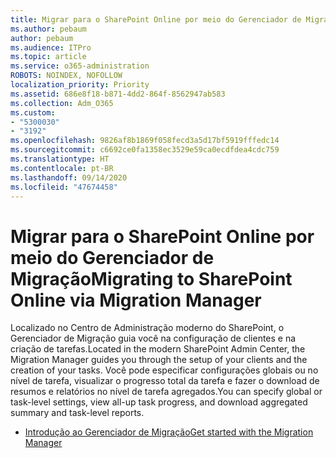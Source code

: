 ```yaml
---
title: Migrar para o SharePoint Online por meio do Gerenciador de Migração
ms.author: pebaum
author: pebaum
ms.audience: ITPro
ms.topic: article
ms.service: o365-administration
ROBOTS: NOINDEX, NOFOLLOW
localization_priority: Priority
ms.assetid: 686e8f18-b871-4dd2-864f-8562947ab583
ms.collection: Adm_O365
ms.custom:
- "5300030"
- "3192"
ms.openlocfilehash: 9826af8b1869f058fecd3a5d17bf5919fffedc14
ms.sourcegitcommit: c6692ce0fa1358ec3529e59ca0ecdfdea4cdc759
ms.translationtype: HT
ms.contentlocale: pt-BR
ms.lasthandoff: 09/14/2020
ms.locfileid: "47674458"
---
```

# <a name="migrating-to-sharepoint-online-via-migration-manager"></a><span data-ttu-id="83e6b-102">Migrar para o SharePoint Online por meio do Gerenciador de Migração</span><span class="sxs-lookup"><span data-stu-id="83e6b-102">Migrating to SharePoint Online via Migration Manager</span></span>

<span data-ttu-id="83e6b-103">Localizado no Centro de Administração moderno do SharePoint, o Gerenciador de Migração guia você na configuração de clientes e na criação de tarefas.</span><span class="sxs-lookup"><span data-stu-id="83e6b-103">Located in the modern SharePoint Admin Center, the Migration Manager guides you through the setup of your clients and the creation of your tasks.</span></span> <span data-ttu-id="83e6b-104">Você pode especificar configurações globais ou no nível de tarefa, visualizar o progresso total da tarefa e fazer o download de resumos e relatórios no nível de tarefa agregados.</span><span class="sxs-lookup"><span data-stu-id="83e6b-104">You can specify global or task-level settings, view all-up task progress, and download aggregated summary and task-level reports.</span></span>

- [<span data-ttu-id="83e6b-105">Introdução ao Gerenciador de Migração</span><span class="sxs-lookup"><span data-stu-id="83e6b-105">Get started with the Migration Manager</span></span>](https://docs.microsoft.com/sharepointmigration/mm-get-started)
